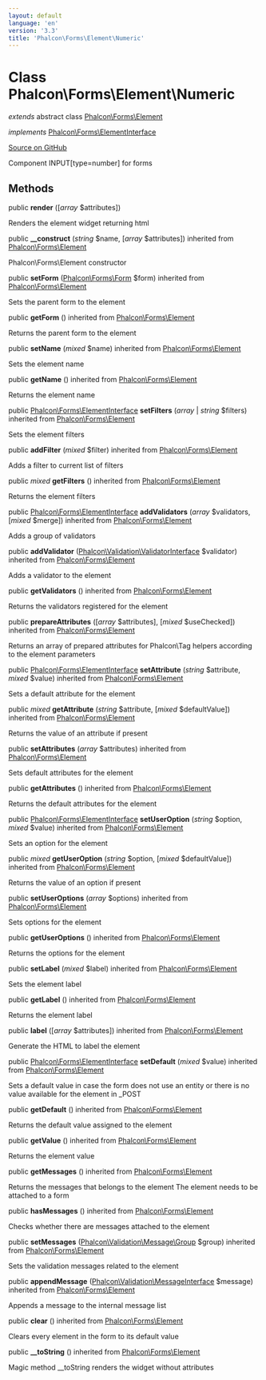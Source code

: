 ```yaml
---
layout: default
language: 'en'
version: '3.3'
title: 'Phalcon\Forms\Element\Numeric'
---
```

# Class **Phalcon\Forms\Element\Numeric**

*extends* abstract class [Phalcon\Forms\Element](/3.3/en/api/Phalcon_Forms_Element)

*implements* [Phalcon\Forms\ElementInterface](/3.3/en/api/Phalcon_Forms_ElementInterface)

<a href="https://github.com/phalcon/cphalcon/tree/v3.3.0/phalcon/forms/element/numeric.zep" class="btn btn-default btn-sm">Source on GitHub</a>

Component INPUT[type=number] for forms


## Methods
public  **render** ([*array* $attributes])

Renders the element widget returning html



public  **__construct** (*string* $name, [*array* $attributes]) inherited from [Phalcon\Forms\Element](/3.3/en/api/Phalcon_Forms_Element)

Phalcon\Forms\Element constructor



public  **setForm** ([Phalcon\Forms\Form](/3.3/en/api/Phalcon_Forms_Form) $form) inherited from [Phalcon\Forms\Element](/3.3/en/api/Phalcon_Forms_Element)

Sets the parent form to the element



public  **getForm** () inherited from [Phalcon\Forms\Element](/3.3/en/api/Phalcon_Forms_Element)

Returns the parent form to the element



public  **setName** (*mixed* $name) inherited from [Phalcon\Forms\Element](/3.3/en/api/Phalcon_Forms_Element)

Sets the element name



public  **getName** () inherited from [Phalcon\Forms\Element](/3.3/en/api/Phalcon_Forms_Element)

Returns the element name



public [Phalcon\Forms\ElementInterface](/3.3/en/api/Phalcon_Forms_ElementInterface) **setFilters** (*array* | *string* $filters) inherited from [Phalcon\Forms\Element](/3.3/en/api/Phalcon_Forms_Element)

Sets the element filters



public  **addFilter** (*mixed* $filter) inherited from [Phalcon\Forms\Element](/3.3/en/api/Phalcon_Forms_Element)

Adds a filter to current list of filters



public *mixed* **getFilters** () inherited from [Phalcon\Forms\Element](/3.3/en/api/Phalcon_Forms_Element)

Returns the element filters



public [Phalcon\Forms\ElementInterface](/3.3/en/api/Phalcon_Forms_ElementInterface) **addValidators** (*array* $validators, [*mixed* $merge]) inherited from [Phalcon\Forms\Element](/3.3/en/api/Phalcon_Forms_Element)

Adds a group of validators



public  **addValidator** ([Phalcon\Validation\ValidatorInterface](/3.3/en/api/Phalcon_Validation_ValidatorInterface) $validator) inherited from [Phalcon\Forms\Element](/3.3/en/api/Phalcon_Forms_Element)

Adds a validator to the element



public  **getValidators** () inherited from [Phalcon\Forms\Element](/3.3/en/api/Phalcon_Forms_Element)

Returns the validators registered for the element



public  **prepareAttributes** ([*array* $attributes], [*mixed* $useChecked]) inherited from [Phalcon\Forms\Element](/3.3/en/api/Phalcon_Forms_Element)

Returns an array of prepared attributes for Phalcon\Tag helpers
according to the element parameters



public [Phalcon\Forms\ElementInterface](/3.3/en/api/Phalcon_Forms_ElementInterface) **setAttribute** (*string* $attribute, *mixed* $value) inherited from [Phalcon\Forms\Element](/3.3/en/api/Phalcon_Forms_Element)

Sets a default attribute for the element



public *mixed* **getAttribute** (*string* $attribute, [*mixed* $defaultValue]) inherited from [Phalcon\Forms\Element](/3.3/en/api/Phalcon_Forms_Element)

Returns the value of an attribute if present



public  **setAttributes** (*array* $attributes) inherited from [Phalcon\Forms\Element](/3.3/en/api/Phalcon_Forms_Element)

Sets default attributes for the element



public  **getAttributes** () inherited from [Phalcon\Forms\Element](/3.3/en/api/Phalcon_Forms_Element)

Returns the default attributes for the element



public [Phalcon\Forms\ElementInterface](/3.3/en/api/Phalcon_Forms_ElementInterface) **setUserOption** (*string* $option, *mixed* $value) inherited from [Phalcon\Forms\Element](/3.3/en/api/Phalcon_Forms_Element)

Sets an option for the element



public *mixed* **getUserOption** (*string* $option, [*mixed* $defaultValue]) inherited from [Phalcon\Forms\Element](/3.3/en/api/Phalcon_Forms_Element)

Returns the value of an option if present



public  **setUserOptions** (*array* $options) inherited from [Phalcon\Forms\Element](/3.3/en/api/Phalcon_Forms_Element)

Sets options for the element



public  **getUserOptions** () inherited from [Phalcon\Forms\Element](/3.3/en/api/Phalcon_Forms_Element)

Returns the options for the element



public  **setLabel** (*mixed* $label) inherited from [Phalcon\Forms\Element](/3.3/en/api/Phalcon_Forms_Element)

Sets the element label



public  **getLabel** () inherited from [Phalcon\Forms\Element](/3.3/en/api/Phalcon_Forms_Element)

Returns the element label



public  **label** ([*array* $attributes]) inherited from [Phalcon\Forms\Element](/3.3/en/api/Phalcon_Forms_Element)

Generate the HTML to label the element



public [Phalcon\Forms\ElementInterface](/3.3/en/api/Phalcon_Forms_ElementInterface) **setDefault** (*mixed* $value) inherited from [Phalcon\Forms\Element](/3.3/en/api/Phalcon_Forms_Element)

Sets a default value in case the form does not use an entity
or there is no value available for the element in _POST



public  **getDefault** () inherited from [Phalcon\Forms\Element](/3.3/en/api/Phalcon_Forms_Element)

Returns the default value assigned to the element



public  **getValue** () inherited from [Phalcon\Forms\Element](/3.3/en/api/Phalcon_Forms_Element)

Returns the element value



public  **getMessages** () inherited from [Phalcon\Forms\Element](/3.3/en/api/Phalcon_Forms_Element)

Returns the messages that belongs to the element
The element needs to be attached to a form



public  **hasMessages** () inherited from [Phalcon\Forms\Element](/3.3/en/api/Phalcon_Forms_Element)

Checks whether there are messages attached to the element



public  **setMessages** ([Phalcon\Validation\Message\Group](/3.3/en/api/Phalcon_Validation_Message_Group) $group) inherited from [Phalcon\Forms\Element](/3.3/en/api/Phalcon_Forms_Element)

Sets the validation messages related to the element



public  **appendMessage** ([Phalcon\Validation\MessageInterface](/3.3/en/api/Phalcon_Validation_MessageInterface) $message) inherited from [Phalcon\Forms\Element](/3.3/en/api/Phalcon_Forms_Element)

Appends a message to the internal message list



public  **clear** () inherited from [Phalcon\Forms\Element](/3.3/en/api/Phalcon_Forms_Element)

Clears every element in the form to its default value



public  **__toString** () inherited from [Phalcon\Forms\Element](/3.3/en/api/Phalcon_Forms_Element)

Magic method __toString renders the widget without attributes



